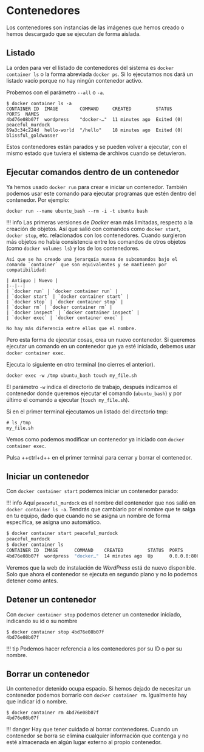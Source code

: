 # Contenedores

Los contenedores son instancias de las imágenes que hemos creado o hemos descargado que se ejecutan de forma aislada.

## Listado

La orden para ver el listado de contenedores del sistema es `docker container ls` o la forma abreviada `docker ps`. Si lo ejecutamos nos dará un listado vacío porque no hay ningún contenedor activo.

Probemos con el parámetro `--all` o `-a`.

    $ docker container ls -a
    CONTAINER ID  IMAGE        COMMAND     CREATED         STATUS      PORTS  NAMES
    4bd76e08b07f  wordpress    "docker-…"  11 minutes ago  Exited (0)         peaceful_murdock
    69a3c34c224d  hello-world  "/hello"    18 minutes ago  Exited (0)         blissful_goldwasser

Estos contenedores están parados y se pueden volver a ejecutar, con el mismo estado que tuviera el sistema de archivos cuando se detuvieron.

## Ejecutar comandos dentro de un contenedor

Ya hemos usado `docker run` para crear e iniciar un contenedor. También podemos usar este comando para ejecutar programas que estén dentro del contenedor. Por ejemplo:

    docker run --name ubuntu_bash --rm -i -t ubuntu bash

!!! info
    Las primeras versiones de _Docker_ eran más limitadas, respecto a la creación de objetos. Así que salió con comandos como `docker start`, `docker stop`, etc. relacionados con los contenedores. Cuando surgieron más objetos no había consistencia entre los comandos de otros objetos (como `docker volumes ls`) y los de los contenedores.

    Así que se ha creado una jerarquía nueva de subcomandos bajo el comando `container` que son equivalentes y se mantienen por compatibilidad:

    | Antiguo | Nuevo |
    |--|--|
    | `docker run` | `docker container run` |
    | `docker start` | `docker container start` |
    | `docker stop` | `docker container stop` |
    | `docker rm` | `docker container rm` |
    | `docker inspect` | `docker container inspect` |
    | `docker exec` | `docker container exec` |

    No hay más diferencia entre ellos que el nombre.

Pero esta forma de ejecutar cosas, crea un nuevo contenedor. Si queremos ejecutar un comando en un contenedor que ya esté iniciado, debemos usar `docker container exec`.

Ejecuta lo siguiente en otro terminal (no cierres el anterior).

    docker exec -w /tmp ubuntu_bash touch my_file.sh

El parámetro `-w` indica el directorio de trabajo, después indicamos el contenedor donde queremos ejecutar el comando (`ubuntu_bash`) y por último el comando a ejecutar (`touch my_file.sh`).

Si en el primer terminal ejecutamos un listado del directorio tmp:

    # ls /tmp
    my_file.sh

Vemos como podemos modificar un contenedor ya iniciado con `docker container exec`.

Pulsa ++ctrl+d++  en el primer terminal para cerrar y borrar el contenedor.

## Iniciar un contenedor

Con `docker container start` podemos iniciar un contenedor parado:

!!! info
    Aquí `peaceful_murdock` es el nombre del contenedor que nos salió en `docker container ls -a`.
    Tendrás que cambiarlo por el nombre que te salga en tu equipo, dado que cuando no se asigna un
    nombre de forma específica, se asigna uno automático.

```sh
$ docker container start peaceful_murdock 
peaceful_murdock
$ docker container ls 
CONTAINER ID  IMAGE      COMMAND    CREATED         STATUS  PORTS                 NAMES
4bd76e08b07f  wordpress  "docker…"  14 minutes ago  Up      0.0.0.0:8080->80/tcp  peaceful_murdock
```

Veremos que la web de instalación de _WordPress_ está de nuevo disponible. Solo que ahora el contenedor se ejecuta en segundo plano y no lo podemos detener como antes.

## Detener un contenedor

Con `docker container stop` podemos detener un contenedor iniciado, indicando su id o su nombre

    $ docker container stop 4bd76e08b07f
    4bd76e08b07f

!!! tip
    Podemos hacer referencia a los contenedores por su ID o por su nombre.

## Borrar un contenedor

Un contenedor detenido ocupa espacio. Si hemos dejado de necesitar un contenedor podemos borrarlo con `docker container rm`. Igualmente hay que indicar id o nombre.

    $ docker container rm 4bd76e08b07f
    4bd76e08b07f

!!! danger
    Hay que tener cuidado al borrar contenedores. Cuando un contenedor se borra se elimina cualquier información que contenga y no esté almacenada en algún lugar externo al propio contenedor.

